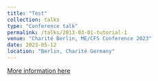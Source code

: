 ```yaml
---
title: "Test"
collection: talks
type: "Conference talk"
permalink: /talks/2013-03-01-tutorial-1
venue: "Charité Berlin, ME/CFS Conference 2023"
date: 2023-05-12
location: "Berlin, Charité Germany"
---
```


[More information here](https://mecfs-research.org/mecfs-conference2023/)

